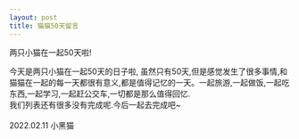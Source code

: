 ```yaml
---
layout: post
title: 猫猫50天留言
---
```


两只小猫在一起50天啦!

今天是两只小猫在一起50天的日子啦, 虽然只有50天,但是感觉发生了很多事情,和猫猫在一起的每一天都很有意义,都是值得记忆的一天。一起旅游,一起做饭,一起吃东西,一起学习,一起赶公交车,一切都是那么值得回忆.
<br>
我们列表还有很多没有完成呢.今后一起去完成吧~
<br><br>
2022.02.11
小黑猫